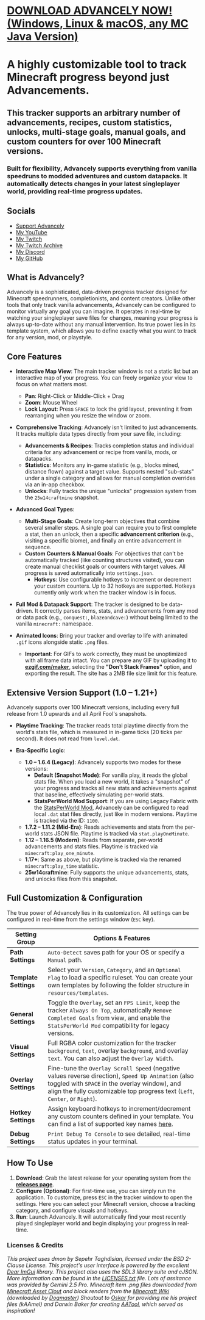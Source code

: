 # [**DOWNLOAD ADVANCELY NOW! (Windows, Linux & macOS, any MC Java Version)**](https://github.com/LNXSeus/Advancely/releases)
# A highly customizable tool to track Minecraft progress beyond just Advancements.

## This tracker supports an arbitrary number of advancements, recipes, custom statistics, unlocks, multi-stage goals, manual goals, and custom counters for over 100 Minecraft versions.

### Built for flexibility, Advancely supports everything from vanilla speedruns to modded adventures and custom datapacks. It automatically detects changes in your latest singleplayer world, providing real-time progress updates.

## Socials
* [Support Advancely](https://streamlabs.com/lnxseus/tip)
* [My YouTube](https://www.youtube.com/@lnxs?sub_confirmation=1)
* [My Twitch](https://www.twitch.tv/lnxseus)
* [My Twitch Archive](https://www.youtube.com/@lnxsarchive/playlists?view=1&sort=lad&flow=grid&sub_confirmation=1)
* [My Discord](https://discord.gg/TyNgXDz)
* [My GitHub](https://github.com/LNXSeus)

## What is Advancely?

Advancely is a sophisticated, data-driven progress tracker designed for Minecraft speedrunners, completionists, and content creators. Unlike other tools that only track vanilla advancements, Advancely can be configured to monitor virtually any goal you can imagine. It operates in real-time by watching your singleplayer save files for changes, meaning your progress is always up-to-date without any manual intervention. Its true power lies in its template system, which allows you to define exactly what you want to track for any version, mod, or playstyle.

## Core Features

* **Interactive Map View**: The main tracker window is not a static list but an interactive map of your progress. You can freely organize your view to focus on what matters most.

  * **Pan**: Right-Click or Middle-Click + Drag
  * **Zoom**: Mouse Wheel
  * **Lock Layout**: Press `SPACE` to lock the grid layout, preventing it from rearranging when you resize the window or zoom.

* **Comprehensive Tracking**: Advancely isn't limited to just advancements. It tracks multiple data types directly from your save file, including:

  * **Advancements & Recipes**: Tracks completion status and individual criteria for any advancement or recipe from vanilla, mods, or datapacks.
  * **Statistics**: Monitors any in-game statistic (e.g., blocks mined, distance flown) against a target value. Supports nested "sub-stats" under a single category and allows for manual completion overrides via an in-app checkbox.
  * **Unlocks**: Fully tracks the unique "unlocks" progression system from the `25w14craftmine` snapshot.

* **Advanced Goal Types**:

  * **Multi-Stage Goals**: Create long-term objectives that combine several smaller steps. A single goal can require you to first complete a stat, then an unlock, then a specific **advancement criterion** (e.g., visiting a specific biome), and finally an entire advancement in sequence.
  * **Custom Counters & Manual Goals**: For objectives that can't be automatically tracked (like counting structures visited), you can create manual checklist goals or counters with target values. All progress is saved automatically into `settings.json`.
    * **Hotkeys**: Use configurable hotkeys to increment or decrement your custom counters. Up to 32 hotkeys are supported. Hotkeys currently only work when the tracker window is in focus.

* **Full Mod & Datapack Support**: The tracker is designed to be data-driven. It correctly parses items, stats, and advancements from any mod or data pack (e.g., `conquest:`, `blazeandcave:`) without being limited to the vanilla `minecraft:` namespace.

* **Animated Icons**: Bring your tracker and overlay to life with animated `.gif` icons alongside static `.png` files.

  * **Important**: For GIFs to work correctly, they must be unoptimized with all frame data intact. You can prepare any GIF by uploading it to [**ezgif.com/maker**](https://ezgif.com/maker), selecting the **"Don't Stack Frames"** option, and exporting the result. The site has a 2MB file size limit for this feature.

## Extensive Version Support (1.0 – 1.21+)

Advancely supports over 100 Minecraft versions, including every full release from 1.0 upwards and all April Fool's snapshots.

* **Playtime Tracking**: The tracker reads total playtime directly from the world's stats file, which is measured in in-game ticks (20 ticks per second). It does not read from `level.dat`.

* **Era-Specific Logic**:

  * **1.0 – 1.6.4 (Legacy)**: Advancely supports two modes for these versions:
    * **Default (Snapshot Mode)**: For vanilla play, it reads the global stats file. When you load a new world, it takes a "snapshot" of your progress and tracks all new stats and achievements against that baseline, effectively simulating per-world stats.
    * **StatsPerWorld Mod Support**: If you are using Legacy Fabric with the [StatsPerWorld Mod](https://github.com/RedLime/StatsPerWorld/releases), Advancely can be configured to read local `.dat` stat files directly, just like in modern versions. Playtime is tracked via the ID: `1100`.
  * **1.7.2 – 1.11.2 (Mid-Era)**: Reads achievements and stats from the per-world stats JSON file. Playtime is tracked via `stat.playOneMinute`.
  * **1.12 – 1.16.5 (Modern)**: Reads from separate, per-world advancements and stats files. Playtime is tracked via `minecraft:play_one_minute`.
  * **1.17+**: Same as above, but playtime is tracked via the renamed `minecraft:play_time` statistic.
  * **25w14craftmine**: Fully supports the unique advancements, stats, and unlocks files from this snapshot.

## Full Customization & Configuration

The true power of Advancely lies in its customization. All settings can be configured in real-time from the settings window (`ESC` key).

| Setting Group        | Options & Features                                                                                                                                                                                                                  |
| -------------------- |-------------------------------------------------------------------------------------------------------------------------------------------------------------------------------------------------------------------------------------|
| **Path Settings** | `Auto-Detect` saves path for your OS or specify a `Manual` path.                                                                                                                                                                    |
| **Template Settings**| Select your `Version`, `Category`, and an `Optional Flag` to load a specific ruleset. You can create your own templates by following the folder structure in `resources/templates`.                                                 |
| **General Settings** | Toggle the `Overlay`, set an `FPS Limit`, keep the tracker `Always On Top`, automatically `Remove Completed Goals` from view, and enable the `StatsPerWorld Mod` compatibility for legacy versions.                                 |
| **Visual Settings** | Full RGBA color customization for the tracker `background`, `text`, overlay `background`, and overlay `text`. You can also adjust the `Overlay Width`.                                                                              |
| **Overlay Settings** | Fine-tune the `Overlay Scroll Speed` (negative values reverse direction), `Speed Up Animation` (also toggled with `SPACE` in the overlay window), and align the fully customizable top progress text (`Left`, `Center`, or `Right`).|
| **Hotkey Settings** | Assign keyboard hotkeys to increment/decrement any custom counters defined in your template. You can find a list of supported key names [here](https://pastebin.com/vPKgWAen).                                                      |
| **Debug Settings** | `Print Debug To Console` to see detailed, real-time status updates in your terminal.                                                                                                                                                |

## How To Use

1.  **Download**: Grab the latest release for your operating system from the [**releases page**](https://github.com/LNXSeus/Advancely/releases).
2.  **Configure (Optional)**: For first-time use, you can simply run the application. To customize, press `ESC` in the tracker window to open the settings. Here you can select your Minecraft version, choose a tracking category, and configure visuals and hotkeys.
3.  **Run**: Launch Advancely. It will automatically find your most recently played singleplayer world and begin displaying your progress in real-time.

### Licenses & Credits

*This project uses dmon by Sepehr Taghdisian, licensed under the BSD 2-Clause License.*
*This project's user interface is powered by the excellent [Dear ImGui](https://github.com/ocornut/imgui) library.*
*This project also uses the SDL3 library suite and cJSON. More information can be found in the [LICENSES.txt](https://www.google.com/search?q=LICENSES.txt) file.*
*Lots of assitance was provided by Gemini 2.5 Pro.*
*Minecraft item .png files downloaded from [Minecraft Asset Clout](https://mcasset.cloud/1.0/) and block renders from the [Minecraft Wiki](https://www.minecraft.wiki) (downloaded by [Dogmaster](https://www.twitch.tv/thedogmaster28))*
*Shoutout to [Oskar](https://github.com/Oskar3141) for providing me his project files (kAAmel) and Darwin Baker for creating [AATool](https://github.com/DarwinBaker/AATool), which served as inspiration\!*